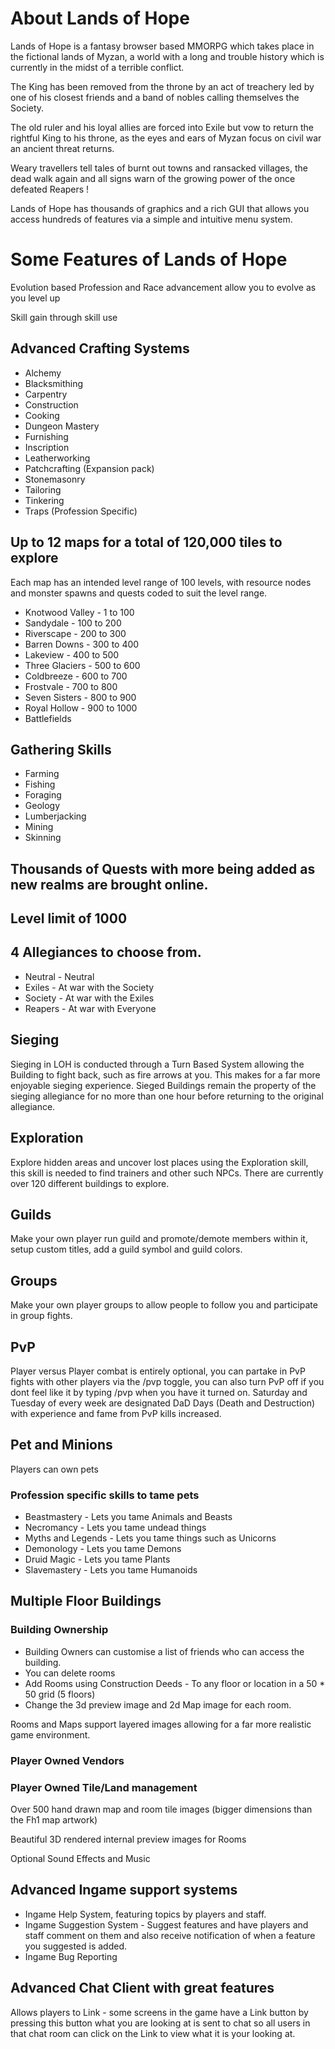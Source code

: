 # About Lands of Hope

Lands of Hope is a fantasy browser based MMORPG which takes place in the fictional lands of Myzan, a world with a long and trouble history which is currently in the midst of a terrible conflict. 

The King has been removed from the throne by an act of treachery led by one of his closest friends and a band of nobles calling themselves the Society. 

The old ruler and his loyal allies are forced into Exile but vow to return the rightful King to his throne, as the eyes and ears of Myzan focus on civil war an ancient threat returns. 

Weary travellers tell tales of burnt out towns and ransacked villages, the dead walk again and all signs warn of the growing power of the once defeated Reapers ! 

Lands of Hope has thousands of graphics and a rich GUI that allows you access hundreds of features via a simple and intuitive menu system. 

# Some Features of Lands of Hope

Evolution based Profession and Race advancement allow you to evolve as you level up

Skill gain through skill use 

## Advanced Crafting Systems 

- Alchemy
- Blacksmithing
- Carpentry
- Construction
- Cooking
- Dungeon Mastery
- Furnishing
- Inscription
- Leatherworking
- Patchcrafting (Expansion pack)
- Stonemasonry
- Tailoring
- Tinkering
- Traps (Profession Specific)

## Up to 12 maps for a total of 120,000 tiles to explore 

Each map has an intended level range of 100 levels, with resource nodes and monster spawns and quests coded to suit the level range. 

- Knotwood Valley - 1 to 100 
- Sandydale - 100 to 200 
- Riverscape - 200 to 300 
- Barren Downs - 300 to 400 
- Lakeview - 400 to 500 
- Three Glaciers - 500 to 600 
- Coldbreeze - 600 to 700 
- Frostvale - 700 to 800 
- Seven Sisters - 800 to 900 
- Royal Hollow - 900 to 1000 
- Battlefields

## Gathering Skills 
- Farming 
- Fishing 
- Foraging 
- Geology 
- Lumberjacking 
- Mining 
- Skinning 

## Thousands of Quests with more being added as new realms are brought online.

## Level limit of 1000 

## 4 Allegiances to choose from. 
- Neutral - Neutral 
- Exiles - At war with the Society 
- Society - At war with the Exiles
- Reapers - At war with Everyone

## Sieging

Sieging in LOH is conducted through a Turn Based System allowing the Building to fight back, such as fire arrows at you. This makes for a far more enjoyable sieging experience. Sieged Buildings remain the property of the sieging allegiance for no more than one hour before returning to the original allegiance. 

## Exploration

Explore hidden areas and uncover lost places using the Exploration skill, this skill is needed to find trainers and other such NPCs. There are currently over 120 different buildings to explore. 

## Guilds

Make your own player run guild and promote/demote members within it, setup custom titles, add a guild symbol and guild colors. 

## Groups

Make your own player groups to allow people to follow you and participate in group fights. 

## PvP

Player versus Player combat is entirely optional, you can partake in PvP fights with other players via the /pvp toggle, you can also turn PvP off if you dont feel like it by typing /pvp when you have it turned on. Saturday and Tuesday of every week are designated DaD Days (Death and Destruction)  with experience and fame from PvP kills increased.

## Pet and Minions 

Players can own pets 

### Profession specific skills to tame pets 

- Beastmastery - Lets you tame Animals and Beasts
- Necromancy - Lets you tame undead things
- Myths and Legends - Lets you tame things such as Unicorns
- Demonology - Lets you tame Demons
- Druid Magic - Lets you tame Plants
- Slavemastery - Lets you tame Humanoids

## Multiple Floor Buildings

### Building Ownership 

- Building Owners can customise a list of friends who can access the building. 
- You can delete rooms 
- Add Rooms using Construction Deeds - To any floor or location in a 50 * 50 grid (5 floors) 
- Change the 3d preview image and 2d Map image for each room. 

Rooms and Maps support layered images allowing for a far more realistic game environment. 

### Player Owned Vendors 

### Player Owned Tile/Land management 

Over 500 hand drawn map and room tile images (bigger dimensions than the Fh1 map artwork) 

Beautiful 3D rendered internal preview images for Rooms 

Optional Sound Effects and Music 

## Advanced Ingame support systems

- Ingame Help System, featuring topics by players and staff.
- Ingame Suggestion System - Suggest features and have players and staff comment on them and also receive notification of when a feature you suggested is added.
- Ingame Bug Reporting

## Advanced Chat Client with great features

Allows players to Link - some screens in the game have a Link button by pressing this button what you are looking at is sent to chat so all users in that chat room can click on the Link to view what it is your looking at.